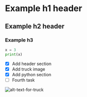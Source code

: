 # Example h1 header

## Example h2 header

### Example h3

``` python
x = 3
print(x)
```

- [x] Add header section
- [x] Add truck image
- [x] Add python section
- [ ] Fourth task 

![alt-text-for-truck](https://upload.wikimedia.org/wikipedia/commons/4/49/Old_dump_truck.jpg "Old dump truck")





